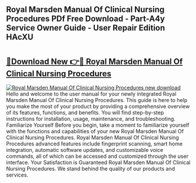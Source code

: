 ## Royal Marsden Manual Of Clinical Nursing Procedures PDf Free Download - Part-A4y Service Owner Guide - User Repair Edition HAcXU

# <h2><a href="http://cf23670.oget.top/?id=Royal+Marsden+Manual+Of+Clinical+Nursing+Procedures">🔗Download New 👉🔴 Royal Marsden Manual Of Clinical Nursing Procedures</a></h2>

[![Royal Marsden Manual Of Clinical Nursing Procedures new download](https://i.imgur.com/5g1atiW.png)](http://cf23670.oget.top/?id=Royal+Marsden+Manual+Of+Clinical+Nursing+Procedures)
Hello and welcome to the user manual for your newly integrated Royal Marsden Manual Of Clinical Nursing Procedures. This guide is here to help you make the most of your product by providing a comprehensive overview of its features, functions, and benefits. You will find step-by-step instructions for installation, usage, maintenance, and troubleshooting. Familiarize Yourself Before you begin, take a moment to familiarize yourself with the functions and capabilities of your new Royal Marsden Manual Of Clinical Nursing Procedures. Royal Marsden Manual Of Clinical Nursing Procedures advanced features include fingerprint scanning, smart home integration, automatic software updates, and customizable voice commands, all of which can be accessed and customized through the user interface. Your Satisfaction is Guaranteed Royal Marsden Manual Of Clinical Nursing Procedures. We stand behind the quality of our products and services.
